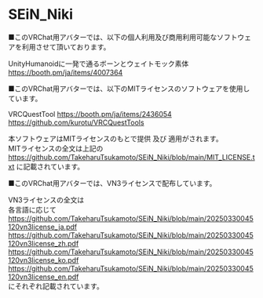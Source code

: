 # SEiN_Niki

■このVRChat用アバターでは、以下の個人利用及び商用利用可能なソフトウェアを利用させて頂いております。

UnityHumanoidに一発で通るボーンとウェイトモック素体 <br />
https://booth.pm/ja/items/4007364

■このVRChat用アバターでは、以下のMITライセンスのソフトウェアを使用しています。

VRCQuestTool
https://booth.pm/ja/items/2436054
https://github.com/kurotu/VRCQuestTools

本ソフトウェアはMITライセンスのもとで提供 及び 適用がされます。 <br />
MITライセンスの全文は上記の https://github.com/TakeharuTsukamoto/SEiN_Niki/blob/main/MIT_LICENSE.txt に記載されています。 <br />

■このVRChat用アバターでは、VN3ライセンスで配布しています。

VN3ライセンスの全文は <br />
各言語に応じて <br />
https://github.com/TakeharuTsukamoto/SEiN_Niki/blob/main/20250330045120vn3license_ja.pdf <br />
https://github.com/TakeharuTsukamoto/SEiN_Niki/blob/main/20250330045120vn3license_zh.pdf <br />
https://github.com/TakeharuTsukamoto/SEiN_Niki/blob/main/20250330045120vn3license_ko.pdf <br />
https://github.com/TakeharuTsukamoto/SEiN_Niki/blob/main/20250330045120vn3license_en.pdf <br />
にそれぞれ記載されています。
